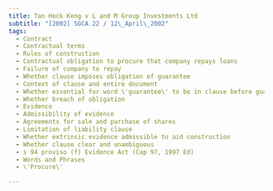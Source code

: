 ```yaml
---
title: Tan Hock Keng v L and M Group Investments Ltd 
subtitle: "[2002] SGCA 22 / 12\_April\_2002"
tags:
  - Contract
  - Contractual terms
  - Rules of construction
  - Contractual obligation to procure that company repays loans
  - Failure of company to repay
  - Whether clause imposes obligation of guarantee
  - Context of clause and entire document
  - Whether essential for word \'guarantee\' to be in clause before guarantee obligation can arise
  - Whether breach of obligation
  - Evidence
  - Admissibility of evidence
  - Agreements for sale and purchase of shares
  - Limitation of liability clause
  - Whether extrinsic evidence admissible to aid construction
  - Whether clause clear and unambiguous
  - s 94 proviso (f) Evidence Act (Cap 97, 1997 Ed)
  - Words and Phrases
  - \'Procure\'

---
```


